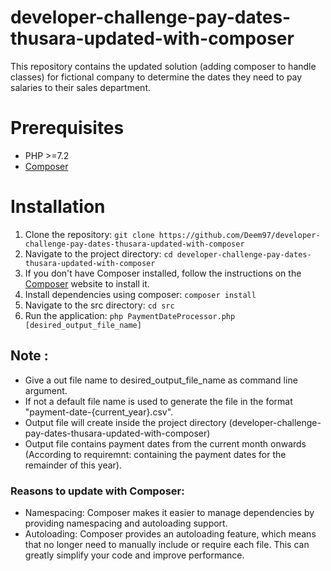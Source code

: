 # developer-challenge-pay-dates-thusara-updated-with-composer
This repository contains the updated solution (adding composer to handle classes) for fictional company to determine the dates they need to pay salaries to their sales department.

# Prerequisites
* PHP >=7.2
* [Composer](https://getcomposer.org/)

# Installation

1. Clone the repository: `git clone https://github.com/Deem97/developer-challenge-pay-dates-thusara-updated-with-composer`
2. Navigate to the project directory: `cd developer-challenge-pay-dates-thusara-updated-with-composer`
3. If you don't have Composer installed, follow the instructions on the [Composer](https://getcomposer.org/) website to install it.
4. Install dependencies using composer: `composer install`
5. Navigate to the src directory: `cd src`
6. Run the application: `php PaymentDateProcessor.php [desired_output_file_name]`

## Note : 
* Give a out file name to desired_output_file_name as command line argument.
* If not a default file name is used to generate the file in the format "payment-date-{current_year}.csv".
* Output file will create inside the project directory (developer-challenge-pay-dates-thusara-updated-with-composer)
* Output file contains payment dates from the current month onwards (According to requiremnt: containing the payment dates for the remainder of this year). 

### Reasons to update with Composer:
* Namespacing: Composer makes it easier to manage dependencies by providing namespacing and autoloading support.
* Autoloading: Composer provides an autoloading feature, which means that no longer need to manually include or require each file. This can greatly simplify your code and improve performance.
